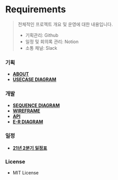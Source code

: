 # Requirements

 > 전체적인 프로젝트 개요 및 운영에 대한 내용입니다.<br>
 >  - 기획관리: Github<br>
 >  - 일정 및 회의록 관리: Notion<br>
 >  - 소통 채널: Slack<br>

### 기획
 - **[ABOUT]()**
 - **[USECASE DIAGRAM]()**

### 개발
 - **[SEQUENCE DIAGRAM]()**
 - **[WIREFRAME]()**
 - **[API]()**
 - **[E-R DIAGRAM]()**

### 일정
 - **[21년 2분기 일정표]()**

### License
 - MIT License
